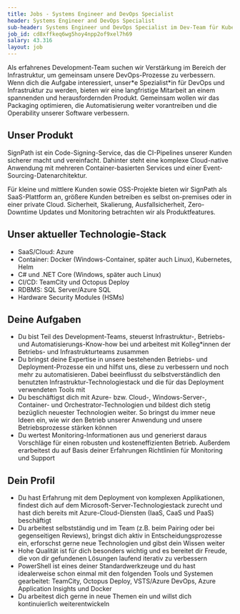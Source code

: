 ```yaml
---
title: Jobs - Systems Engineer and DevOps Specialist
header: Systems Engineer and DevOps Specialist
sub-header: Systems Engineer und DevOps Specialist im Dev-Team für Kubernetes, Azure und SaaS-Betrieb - Vollzeit/Teilzeit
job_id: cd8xffkeq6wg5hoy4npp2of9xel7h69
salary: 43.316
layout: job
---
```


Als erfahrenes Development-Team suchen wir Verstärkung im Bereich der Infrastruktur, um gemeinsam unsere DevOps-Prozesse zu verbessern. Wenn dich die Aufgabe interessiert, unser\*e Spezialist\*in für DevOps und Infrastruktur zu werden, bieten wir eine langfristige Mitarbeit an einem spannenden und herausfordernden Produkt. Gemeinsam wollen wir das Packaging optimieren, die Automatisierung weiter vorantreiben und die Operability unserer Software verbessern.

## Unser Produkt

SignPath ist ein Code-Signing-Service, das die CI-Pipelines unserer Kunden sicherer macht und vereinfacht. Dahinter steht eine komplexe Cloud-native Anwendung mit mehreren Container-basierten Services und einer Event-Sourcing-Datenarchitektur.

Für kleine und mittlere Kunden sowie OSS-Projekte bieten wir SignPath als SaaS-Plattform an, größere Kunden betreiben es selbst on-premises oder in einer private Cloud. Sicherheit, Skalierung, Ausfallsicherheit, Zero-Downtime Updates und Monitoring betrachten wir als Produktfeatures.

## Unser aktueller Technologie-Stack

* SaaS/Cloud: Azure
* Container: Docker (Windows-Container, später auch Linux), Kubernetes, Helm
* C# und .NET Core (Windows, später auch Linux)
* CI/CD: TeamCity und Octopus Deploy
* RDBMS: SQL Server/Azure SQL
* Hardware Security Modules (HSMs)

## Deine Aufgaben


* Du bist Teil des Development-Teams, steuerst Infrastruktur-, Betriebs- und Automatisierungs-Know-how bei und arbeitest mit Kolleg\*innen der Betriebs- und Infrastrukturteams zusammen
* Du bringst deine Expertise in unsere bestehenden Betriebs- und Deployment-Prozesse ein und hilfst uns, diese zu verbessern und noch mehr zu automatisieren. Dabei beeinflusst du selbstverständlich den benutzten Infrastruktur-Technologiestack und die für das Deployment verwendeten Tools mit
* Du beschäftigst dich mit Azure- bzw. Cloud-, Windows-Server-, Container- und Orchestrator-Technologien und bildest dich stetig bezüglich neuester Technologien weiter. So bringst du immer neue Ideen ein, wie wir den Betrieb unserer Anwendung und unsere Betriebsprozesse stärken können
* Du wertest Monitoring-Informationen aus und generierst daraus Vorschläge für einen robusten und kosteneffizienten Betrieb. Außerdem erarbeitest du auf Basis deiner Erfahrungen Richtlinien für Monitoring und Support

## Dein Profil


* Du hast Erfahrung mit dem Deployment von komplexen Applikationen, findest dich auf dem Microsoft-Server-Technologiestack zurecht und hast dich bereits mit Azure-Cloud-Diensten (IaaS, CaaS und PaaS) beschäftigt
* Du arbeitest selbstständig und im Team (z.B. beim Pairing oder bei gegenseitigen Reviews), bringst dich aktiv in Entscheidungsprozesse ein, erforschst gerne neue Technologien und gibst dein Wissen weiter
* Hohe Qualität ist für dich besonders wichtig und es bereitet dir Freude, die von dir gefundenen Lösungen laufend iterativ zu verbessern
* PowerShell ist eines deiner Standardwerkzeuge und du hast idealerweise schon einmal mit den folgenden Tools und Systemen gearbeitet: TeamCity, Octopus Deploy, VSTS/Azure DevOps, Azure Application Insights und Docker
* Du arbeitest dich gerne in neue Themen ein und willst dich kontinuierlich weiterentwickeln
